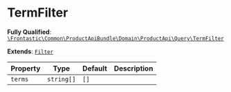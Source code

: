 #  TermFilter

**Fully Qualified**: [`\Frontastic\Common\ProductApiBundle\Domain\ProductApi\Query\TermFilter`](../../../../../../src/php/ProductApiBundle/Domain/ProductApi/Query/TermFilter.php)

**Extends**: [`Filter`](Filter.md)

Property|Type|Default|Description
--------|----|-------|-----------
`terms`|`string[]`|`[]`|

